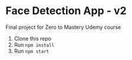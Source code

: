 # Face Detection App - v2

Final project for Zero to Mastery Udemy course

1. Clone this repo
2. Run `npm install`
3. Run `npm start`
